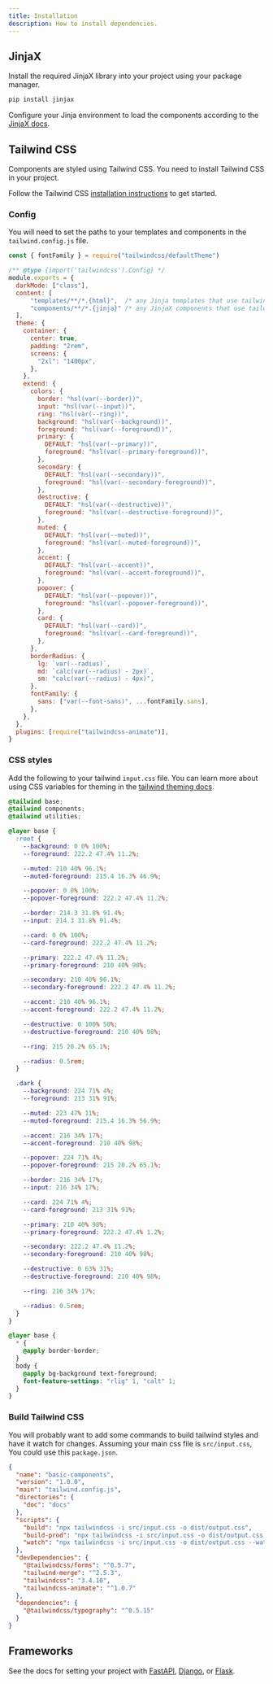 ```yaml
---
title: Installation
description: How to install dependencies.
---
```


<Prose>


## JinjaX

Install the required JinjaX library into your project using your package manager.

```bash
pip install jinjax  
```

Configure your Jinja environment to load the components according to the [JinjaX docs](https://jinjax.scaletti.dev/guide/).   

## Tailwind CSS

Components are styled using Tailwind CSS. You need to install Tailwind CSS in your project.

Follow the Tailwind CSS [installation instructions](https://tailwindcss.com/docs/installation) to get started.

### Config

You will need to set the paths to your templates and components in the `tailwind.config.js` file.

```javascript
const { fontFamily } = require("tailwindcss/defaultTheme")

/** @type {import('tailwindcss').Config} */
module.exports = {
  darkMode: ["class"],
  content: [
      "templates/**/*.{html}",  /* any Jinja templates that use tailwind styles */
      "components/**/*.{jinja}" /* any JinjaX components that use tailwind styles */
  ],
  theme: {
    container: {
      center: true,
      padding: "2rem",
      screens: {
        "2xl": "1400px",
      },
    },
    extend: {
      colors: {
        border: "hsl(var(--border))",
        input: "hsl(var(--input))",
        ring: "hsl(var(--ring))",
        background: "hsl(var(--background))",
        foreground: "hsl(var(--foreground))",
        primary: {
          DEFAULT: "hsl(var(--primary))",
          foreground: "hsl(var(--primary-foreground))",
        },
        secondary: {
          DEFAULT: "hsl(var(--secondary))",
          foreground: "hsl(var(--secondary-foreground))",
        },
        destructive: {
          DEFAULT: "hsl(var(--destructive))",
          foreground: "hsl(var(--destructive-foreground))",
        },
        muted: {
          DEFAULT: "hsl(var(--muted))",
          foreground: "hsl(var(--muted-foreground))",
        },
        accent: {
          DEFAULT: "hsl(var(--accent))",
          foreground: "hsl(var(--accent-foreground))",
        },
        popover: {
          DEFAULT: "hsl(var(--popover))",
          foreground: "hsl(var(--popover-foreground))",
        },
        card: {
          DEFAULT: "hsl(var(--card))",
          foreground: "hsl(var(--card-foreground))",
        },
      },
      borderRadius: {
        lg: `var(--radius)`,
        md: `calc(var(--radius) - 2px)`,
        sm: "calc(var(--radius) - 4px)",
      },
      fontFamily: {
        sans: ["var(--font-sans)", ...fontFamily.sans],
      },
    },
  },
  plugins: [require("tailwindcss-animate")],
}
```

### CSS styles 

Add the following to your tailwind `input.css` file. You can learn more about using CSS variables for theming in the [tailwind theming docs](https://ui.shadcn.com/docs/theming).

```css
@tailwind base;
@tailwind components;
@tailwind utilities;

@layer base {
  :root {
    --background: 0 0% 100%;
    --foreground: 222.2 47.4% 11.2%;

    --muted: 210 40% 96.1%;
    --muted-foreground: 215.4 16.3% 46.9%;

    --popover: 0 0% 100%;
    --popover-foreground: 222.2 47.4% 11.2%;

    --border: 214.3 31.8% 91.4%;
    --input: 214.3 31.8% 91.4%;

    --card: 0 0% 100%;
    --card-foreground: 222.2 47.4% 11.2%;

    --primary: 222.2 47.4% 11.2%;
    --primary-foreground: 210 40% 98%;

    --secondary: 210 40% 96.1%;
    --secondary-foreground: 222.2 47.4% 11.2%;

    --accent: 210 40% 96.1%;
    --accent-foreground: 222.2 47.4% 11.2%;

    --destructive: 0 100% 50%;
    --destructive-foreground: 210 40% 98%;

    --ring: 215 20.2% 65.1%;

    --radius: 0.5rem;
  }

  .dark {
    --background: 224 71% 4%;
    --foreground: 213 31% 91%;

    --muted: 223 47% 11%;
    --muted-foreground: 215.4 16.3% 56.9%;

    --accent: 216 34% 17%;
    --accent-foreground: 210 40% 98%;

    --popover: 224 71% 4%;
    --popover-foreground: 215 20.2% 65.1%;

    --border: 216 34% 17%;
    --input: 216 34% 17%;

    --card: 224 71% 4%;
    --card-foreground: 213 31% 91%;

    --primary: 210 40% 98%;
    --primary-foreground: 222.2 47.4% 1.2%;

    --secondary: 222.2 47.4% 11.2%;
    --secondary-foreground: 210 40% 98%;

    --destructive: 0 63% 31%;
    --destructive-foreground: 210 40% 98%;

    --ring: 216 34% 17%;

    --radius: 0.5rem;
  }
}

@layer base {
  * {
    @apply border-border;
  }
  body {
    @apply bg-background text-foreground;
    font-feature-settings: "rlig" 1, "calt" 1;
  }
}

```

### Build Tailwind CSS


You will probably want to add some commands to build tailwind styles and have it watch for changes.
Assuming your main css file is `src/input.css`, You could use this `package.json`.

```json
{
  "name": "basic-components",
  "version": "1.0.0",
  "main": "tailwind.config.js",
  "directories": {
    "doc": "docs"
  },
  "scripts": {
    "build": "npx tailwindcss -i src/input.css -o dist/output.css",
    "build-prod": "npx tailwindcss -i src/input.css -o dist/output.css --minify",
    "watch": "npx tailwindcss -i src/input.css -o dist/output.css --watch"
  },
  "devDependencies": {
    "@tailwindcss/forms": "^0.5.7",
    "tailwind-merge": "^2.5.3",
    "tailwindcss": "3.4.10",
    "tailwindcss-animate": "^1.0.7"
  },
  "dependencies": {
    "@tailwindcss/typography": "^0.5.15"
  }
}
```

## Frameworks

See the docs for setting your project with [FastAPI](/docs/fastapi), [Django](/docs/django), or [Flask](/docs/flask).

</Prose>